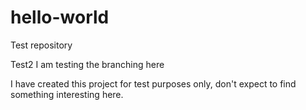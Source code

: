 # hello-world
Test repository

Test2
I am testing the branching here

I have created this project for test purposes only, don't expect to find something interesting here.
